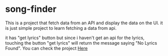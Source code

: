 # song-finder
This is a project that fetch data from an API and display the data on the UI. it is just simple project to learn fetching a data from api.

it has "get lyrics" button but since i haven't get an api for the lyrics, touching the button "get lyrics"  will return the message saying "No Lyrics Found".
You can check the project 
[Here]([https://example.com](https://zekud.github.io/song-finder/)https://zekud.github.io/song-finder/)
